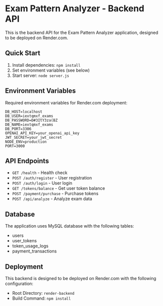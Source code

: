 # Exam Pattern Analyzer - Backend API

This is the backend API for the Exam Pattern Analyzer application, designed to be deployed on Render.com.

## Quick Start

1. Install dependencies: `npm install`
2. Set environment variables (see below)
3. Start server: `node server.js`

## Environment Variables

Required environment variables for Render.com deployment:

```env
DB_HOST=localhost
DB_USER=iextqmxf_exams
DB_PASSWORD=D#3ItY3za(BZ
DB_NAME=iextqmxf_exams
DB_PORT=3306
OPENAI_API_KEY=your_openai_api_key
JWT_SECRET=your_jwt_secret
NODE_ENV=production
PORT=3000
```

## API Endpoints

- `GET /health` - Health check
- `POST /auth/register` - User registration
- `POST /auth/login` - User login
- `GET /tokens/balance` - Get user token balance
- `POST /payment/purchase` - Purchase tokens
- `POST /api/analyze` - Analyze exam data

## Database

The application uses MySQL database with the following tables:
- users
- user_tokens
- token_usage_logs
- payment_transactions

## Deployment

This backend is designed to be deployed on Render.com with the following configuration:
- Root Directory: `render-backend`
- Build Command: `npm install`
